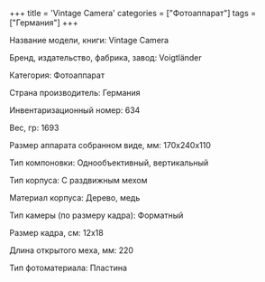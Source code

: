+++
title = 'Vintage Camera'
categories = ["Фотоаппарат"]
tags = ["Германия"]
+++

Название модели, книги: Vintage Camera

Бренд, издательство, фабрика, завод: Voigtländer

Категория: Фотоаппарат

Страна производитель: Германия

Инвентаризационный номер: 634

Вес, гр: 1693

Размер аппарата  собранном виде, мм: 170х240х110

Тип компоновки: Однообъективный, вертикальный

Тип корпуса: С раздвижным мехом

Материал корпуса: Дерево, медь

Тип камеры (по размеру кадра): Форматный

Размер кадра, см: 12х18

Длина открытого меха, мм: 220

Тип фотоматериала: Пластина

